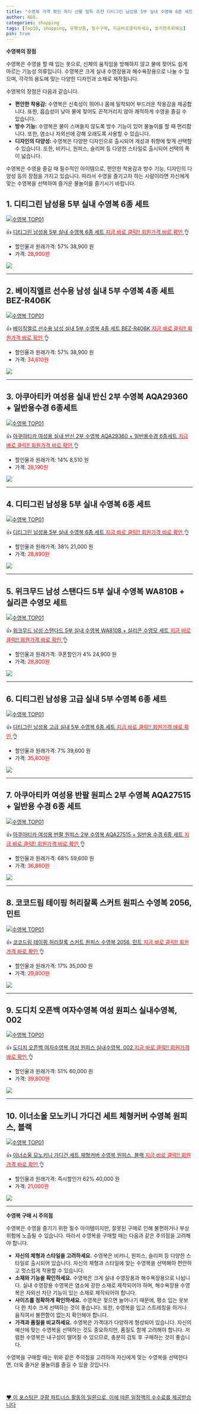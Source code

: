 ```yaml
---
title: "수영복 가격 확인 파티 선물 필독 추천 디티그린 남성용 5부 실내 수영복 6종 세트 비교 장점 구매가이드"
author: NEO.
categories: shopping
tags: [Top10, shopping, 유행상품, 필수구매, 지금바로클릭하세요, 놓치면후회해요]
pin: true
---
```

**수영복의 장점**

수영복은 수영을 할 때 입는 옷으로, 신체의 움직임을 방해하지 않고 물에 젖어도 쉽게 마르는 기능성 의류입니다. 수영복은 크게 실내 수영장용과 해수욕장용으로 나눌 수 있으며, 각각의 용도에 맞는 다양한 디자인과 소재로 제작됩니다.

수영복의 장점은 다음과 같습니다.

* **편안한 착용감:** 수영복은 신축성이 뛰어나 몸에 밀착되어 부드러운 착용감을 제공합니다. 또한, 흡습성이 낮아 물에 젖어도 끈적거리지 않아 쾌적하게 수영을 즐길 수 있습니다.
* **방수 기능:** 수영복은 물이 스며들지 않도록 방수 기능이 있어 물놀이를 할 때 편리합니다. 또한, 염소나 자외선에 강해 오래도록 사용할 수 있습니다.
* **디자인의 다양성:** 수영복은 다양한 디자인으로 출시되어 개성과 취향에 맞게 선택할 수 있습니다. 또한, 비키니, 원피스, 슬리퍼 등 다양한 스타일로 출시되어 선택의 폭이 넓습니다.

수영복은 수영을 즐길 때 필수적인 아이템으로, 편안한 착용감과 방수 기능, 디자인의 다양성 등의 장점을 가지고 있습니다. 따라서 수영을 즐기고자 하는 사람이라면 자신에게 맞는 수영복을 선택하여 즐거운 물놀이를 즐기시기 바랍니다.

   

## 1. 디티그린 남성용 5부 실내 수영복 6종 세트

[![수영복 TOP01](https://thumbnail6.coupangcdn.com/thumbnails/remote/230x230ex/image/vendor_inventory/d55b/1014021d3761c69a8087ab5ede256e31b46071eb66a9b5b405658eb1e89d.jpg)](https://link.coupang.com/re/AFFSDP?lptag=AF3617701&subid=GithubCoopas&pageKey=7279543835&traceid=V0-153&itemId=18582445213&vendorItemId=85924671745)


👍 [디티그린 남성용 5부 실내 수영복 6종 세트 <font color=red> 지금 바로 클릭!! 회원가격 바로 확인 </font> ](https://link.coupang.com/re/AFFSDP?lptag=AF3617701&subid=GithubCoopas&pageKey=7279543835&traceid=V0-153&itemId=18582445213&vendorItemId=85924671745) 👌 


- 할인율과 원래가격: 57%  38,900   원
- 가격: <span style='color:red'>28,900원</span>

[![](/discount_price.png)](https://link.coupang.com/re/AFFSDP?lptag=AF3617701&subid=GithubCoopas&pageKey=7279543835&traceid=V0-153&itemId=18582445213&vendorItemId=85924671745)

---


   

## 2. 베이직엘르 선수용 남성 실내 5부 수영복 4종 세트 BEZ-R406K

[![수영복 TOP01](https://thumbnail6.coupangcdn.com/thumbnails/remote/230x230ex/image/retail/images/7464424513652443-6f2f6f29-98c9-42ce-abfd-07455f24a5c5.jpg)](https://link.coupang.com/re/AFFSDP?lptag=AF3617701&subid=GithubCoopas&pageKey=153717501&traceid=V0-153&itemId=443347046&vendorItemId=4098581971)


👍 [베이직엘르 선수용 남성 실내 5부 수영복 4종 세트 BEZ-R406K <font color=red> 지금 바로 클릭!! 회원가격 바로 확인 </font> ](https://link.coupang.com/re/AFFSDP?lptag=AF3617701&subid=GithubCoopas&pageKey=153717501&traceid=V0-153&itemId=443347046&vendorItemId=4098581971) 👌 


- 할인율과 원래가격: 57%  38,900   원
- 가격: <span style='color:red'>34,610원</span>

[![](/discount_price.png)](https://link.coupang.com/re/AFFSDP?lptag=AF3617701&subid=GithubCoopas&pageKey=153717501&traceid=V0-153&itemId=443347046&vendorItemId=4098581971)

---


   

## 3. 아쿠아티카 여성용 실내 반신 2부 수영복 AQA29360 + 일반용수경 6종세트

[![수영복 TOP01](https://thumbnail7.coupangcdn.com/thumbnails/remote/230x230ex/image/retail/images/2018/11/30/10/8/5121e866-24f9-4cee-88f5-697e46cf9e7f.jpg)](https://link.coupang.com/re/AFFSDP?lptag=AF3617701&subid=GithubCoopas&pageKey=162777877&traceid=V0-153&itemId=467489916&vendorItemId=4165903060)


👍 [아쿠아티카 여성용 실내 반신 2부 수영복 AQA29360 + 일반용수경 6종세트 <font color=red> 지금 바로 클릭!! 회원가격 바로 확인 </font> ](https://link.coupang.com/re/AFFSDP?lptag=AF3617701&subid=GithubCoopas&pageKey=162777877&traceid=V0-153&itemId=467489916&vendorItemId=4165903060) 👌 


- 할인율과 원래가격: 14%  8,510   원
- 가격: <span style='color:red'>28,190원</span>

[![](/discount_price.png)](https://link.coupang.com/re/AFFSDP?lptag=AF3617701&subid=GithubCoopas&pageKey=162777877&traceid=V0-153&itemId=467489916&vendorItemId=4165903060)

---


   

## 4. 디티그린 남성용 5부 실내 수영복 6종 세트

[![수영복 TOP01](https://thumbnail6.coupangcdn.com/thumbnails/remote/230x230ex/image/vendor_inventory/d55b/1014021d3761c69a8087ab5ede256e31b46071eb66a9b5b405658eb1e89d.jpg)](https://link.coupang.com/re/AFFSDP?lptag=AF3617701&subid=GithubCoopas&pageKey=7279543835&traceid=V0-153&itemId=18582445222&vendorItemId=85924671732)


👍 [디티그린 남성용 5부 실내 수영복 6종 세트 <font color=red> 지금 바로 클릭!! 회원가격 바로 확인 </font> ](https://link.coupang.com/re/AFFSDP?lptag=AF3617701&subid=GithubCoopas&pageKey=7279543835&traceid=V0-153&itemId=18582445222&vendorItemId=85924671732) 👌 


- 할인율과 원래가격: 38%  21,000   원
- 가격: <span style='color:red'>28,890원</span>

[![](/discount_price.png)](https://link.coupang.com/re/AFFSDP?lptag=AF3617701&subid=GithubCoopas&pageKey=7279543835&traceid=V0-153&itemId=18582445222&vendorItemId=85924671732)

---


   

## 5. 위크무드 남성 스탠다드 5부 실내 수영복 WA810B + 실리콘 수영모 세트

[![수영복 TOP01](https://thumbnail10.coupangcdn.com/thumbnails/remote/230x230ex/image/vendor_inventory/0133/e7a7e043a21a597216c0685e41fbd951400321555c1993289db6142f0834.jpg)](https://link.coupang.com/re/AFFSDP?lptag=AF3617701&subid=GithubCoopas&pageKey=7528684575&traceid=V0-153&itemId=19762182585&vendorItemId=86865466352)


👍 [위크무드 남성 스탠다드 5부 실내 수영복 WA810B + 실리콘 수영모 세트 <font color=red> 지금 바로 클릭!! 회원가격 바로 확인 </font> ](https://link.coupang.com/re/AFFSDP?lptag=AF3617701&subid=GithubCoopas&pageKey=7528684575&traceid=V0-153&itemId=19762182585&vendorItemId=86865466352) 👌 


- 할인율과 원래가격: 쿠폰할인가 4%  24,900   원
- 가격: <span style='color:red'>28,800원</span>

[![](/discount_price.png)](https://link.coupang.com/re/AFFSDP?lptag=AF3617701&subid=GithubCoopas&pageKey=7528684575&traceid=V0-153&itemId=19762182585&vendorItemId=86865466352)

---


   

## 6. 디티그린 남성용 고급 실내 5부 수영복 6종 세트

[![수영복 TOP01](https://thumbnail8.coupangcdn.com/thumbnails/remote/230x230ex/image/vendor_inventory/cd31/607fa2fe50cdf1c9cfdf889fa5c3a9181fe4bda602d003ec5d458ed33c32.jpg)](https://link.coupang.com/re/AFFSDP?lptag=AF3617701&subid=GithubCoopas&pageKey=7405534093&traceid=V0-153&itemId=19176549694&vendorItemId=86639210138)


👍 [디티그린 남성용 고급 실내 5부 수영복 6종 세트 <font color=red> 지금 바로 클릭!! 회원가격 바로 확인 </font> ](https://link.coupang.com/re/AFFSDP?lptag=AF3617701&subid=GithubCoopas&pageKey=7405534093&traceid=V0-153&itemId=19176549694&vendorItemId=86639210138) 👌 


- 할인율과 원래가격: 7%  39,600   원
- 가격: <span style='color:red'>35,800원</span>

[![](/discount_price.png)](https://link.coupang.com/re/AFFSDP?lptag=AF3617701&subid=GithubCoopas&pageKey=7405534093&traceid=V0-153&itemId=19176549694&vendorItemId=86639210138)

---


   

## 7. 아쿠아티카 여성용 반팔 원피스 2부 수영복 AQA27515 + 일반용 수경 6종 세트

[![수영복 TOP01](https://thumbnail7.coupangcdn.com/thumbnails/remote/230x230ex/image/retail/images/2018/12/21/11/7/bbfbe343-8ae2-4ec8-a6e1-5a6583195606.jpg)](https://link.coupang.com/re/AFFSDP?lptag=AF3617701&subid=GithubCoopas&pageKey=169960108&traceid=V0-153&itemId=486237396&vendorItemId=4226113663)


👍 [아쿠아티카 여성용 반팔 원피스 2부 수영복 AQA27515 + 일반용 수경 6종 세트 <font color=red> 지금 바로 클릭!! 회원가격 바로 확인 </font> ](https://link.coupang.com/re/AFFSDP?lptag=AF3617701&subid=GithubCoopas&pageKey=169960108&traceid=V0-153&itemId=486237396&vendorItemId=4226113663) 👌 


- 할인율과 원래가격: 68%  59,600   원
- 가격: <span style='color:red'>36,860원</span>

[![](/discount_price.png)](https://link.coupang.com/re/AFFSDP?lptag=AF3617701&subid=GithubCoopas&pageKey=169960108&traceid=V0-153&itemId=486237396&vendorItemId=4226113663)

---


   

## 8. 코코드림 테이핑 허리잘록 스커트 원피스 수영복 2056, 민트

[![수영복 TOP01](https://thumbnail6.coupangcdn.com/thumbnails/remote/230x230ex/image/retail/images/1318204261878983-60edd553-2a1d-4422-84a1-0cbfe83ca03f.jpg)](https://link.coupang.com/re/AFFSDP?lptag=AF3617701&subid=GithubCoopas&pageKey=1634966723&traceid=V0-153&itemId=2788539286&vendorItemId=70778257080)


👍 [코코드림 테이핑 허리잘록 스커트 원피스 수영복 2056, 민트 <font color=red> 지금 바로 클릭!! 회원가격 바로 확인 </font> ](https://link.coupang.com/re/AFFSDP?lptag=AF3617701&subid=GithubCoopas&pageKey=1634966723&traceid=V0-153&itemId=2788539286&vendorItemId=70778257080) 👌 


- 할인율과 원래가격: 17%  35,000   원
- 가격: <span style='color:red'>29,800원</span>

[![](/discount_price.png)](https://link.coupang.com/re/AFFSDP?lptag=AF3617701&subid=GithubCoopas&pageKey=1634966723&traceid=V0-153&itemId=2788539286&vendorItemId=70778257080)

---


   

## 9. 도디치 오픈백 여자수영복 여성 원피스 실내수영복, 002

[![수영복 TOP01](https://thumbnail6.coupangcdn.com/thumbnails/remote/230x230ex/image/vendor_inventory/3c6c/80ccdba67c635cfba8ea49f8b3d50e988cbee0e566599a5ff0370b4b4e37.jpg)](https://link.coupang.com/re/AFFSDP?lptag=AF3617701&subid=GithubCoopas&pageKey=7529941968&traceid=V0-153&itemId=19768407488&vendorItemId=86871549845)


👍 [도디치 오픈백 여자수영복 여성 원피스 실내수영복, 002 <font color=red> 지금 바로 클릭!! 회원가격 바로 확인 </font> ](https://link.coupang.com/re/AFFSDP?lptag=AF3617701&subid=GithubCoopas&pageKey=7529941968&traceid=V0-153&itemId=19768407488&vendorItemId=86871549845) 👌 


- 할인율과 원래가격: 51%  60,000   원
- 가격: <span style='color:red'>39,800원</span>

[![](/discount_price.png)](https://link.coupang.com/re/AFFSDP?lptag=AF3617701&subid=GithubCoopas&pageKey=7529941968&traceid=V0-153&itemId=19768407488&vendorItemId=86871549845)

---


   

## 10. 이너소울 모노키니 가디건 세트 체형커버 수영복 원피스, 블랙

[![수영복 TOP01](https://thumbnail10.coupangcdn.com/thumbnails/remote/230x230ex/image/vendor_inventory/2af0/03ec028896566e1feba454a8826cd12d772deab50d33ddb03ecb78c6354b.jpg)](https://link.coupang.com/re/AFFSDP?lptag=AF3617701&subid=GithubCoopas&pageKey=7170423122&traceid=V0-153&itemId=18063380069&vendorItemId=87548659939)


👍 [이너소울 모노키니 가디건 세트 체형커버 수영복 원피스, 블랙 <font color=red> 지금 바로 클릭!! 회원가격 바로 확인 </font> ](https://link.coupang.com/re/AFFSDP?lptag=AF3617701&subid=GithubCoopas&pageKey=7170423122&traceid=V0-153&itemId=18063380069&vendorItemId=87548659939) 👌 


- 할인율과 원래가격: 즉시할인가 62%  40,000   원
- 가격: <span style='color:red'>21,000원</span>

[![](/discount_price.png)](https://link.coupang.com/re/AFFSDP?lptag=AF3617701&subid=GithubCoopas&pageKey=7170423122&traceid=V0-153&itemId=18063380069&vendorItemId=87548659939)

---
**수영복 구매 시 주의점**

수영복은 수영을 즐기기 위한 필수 아이템이지만, 잘못된 구매로 인해 불편하거나 부상 위험에 노출될 수 있습니다. 따라서 수영복을 구매할 때는 다음과 같은 주의점을 고려해야 합니다.

* **자신의 체형과 스타일을 고려하세요.** 수영복은 비키니, 원피스, 슬리퍼 등 다양한 스타일로 출시되어 있습니다. 자신의 체형과 스타일에 맞는 수영복을 선택해야 편안하고 멋스럽게 착용할 수 있습니다.
* **소재와 기능을 확인하세요.** 수영복은 크게 실내 수영장용과 해수욕장용으로 나뉩니다. 실내 수영장용 수영복은 염소에 강한 소재로 제작되어야 하며, 해수욕장용 수영복은 자외선 차단 기능이 있는 소재로 제작되어야 합니다.
* **사이즈를 정확하게 확인하세요.** 수영복은 젖으면 늘어나기 때문에, 평소 입는 옷보다 한 치수 크게 선택하는 것이 좋습니다. 또한, 수영복을 입고 스트레칭을 하거나 움직여서 불편함이 없는지 확인해야 합니다.
* **가격과 품질을 비교하세요.** 수영복은 가격대가 다양하게 형성되어 있습니다. 자신의 예산에 맞는 수영복을 선택하는 것도 중요하지만, 품질도 함께 고려해야 합니다. 저렴한 수영복은 내구성이 떨어질 수 있으므로, 충분히 검토 후 구매하는 것이 좋습니다.

수영복을 구매할 때는 위와 같은 주의점을 고려하여 자신에게 맞는 수영복을 선택한다면, 더욱 즐거운 물놀이를 즐길 수 있을 것입니다.<br><br><br><br><br> [ ❤  이 포스팅은 쿠팡 파트너스 활동의 일환으로, 이에 따른 일정액의 수수료를 제공받습니다](https://link.coupang.com/a/bcEFyh)